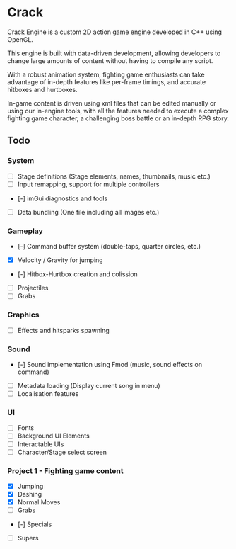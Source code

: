 # Crack
 
Crack Engine is a custom 2D action game engine developed in C++ using OpenGL.

This engine is built with data-driven development, allowing developers to change large amounts of content without having to compile any script.

With a robust animation system, fighting game enthusiasts can take advantage of in-depth features like per-frame timings, and accurate hitboxes and hurtboxes.

In-game content is driven using xml files that can be edited manually or using our in-engine tools, with all the features needed to execute a complex fighting game character, a challenging boss battle or an in-depth RPG story. 

## Todo
### System
- [ ] Stage definitions (Stage elements, names, thumbnails, music etc.)
- [ ] Input remapping, support for multiple controllers
- [-] imGui diagnostics and tools
- [ ] Data bundling (One file including all images etc.)
### Gameplay
- [-] Command buffer system (double-taps, quarter circles, etc.)
- [x] Velocity / Gravity for jumping
- [-] Hitbox-Hurtbox creation and colission
- [ ] Projectiles
- [ ] Grabs
### Graphics
- [ ] Effects and hitsparks spawning
### Sound
- [-] Sound implementation using Fmod (music, sound effects on command)
- [ ] Metadata loading (Display current song in menu)
- [ ] Localisation features
### UI
- [ ] Fonts
- [ ] Background UI Elements
- [ ] Interactable UIs
- [ ] Character/Stage select screen
### Project 1 - Fighting game content
- [x] Jumping
- [x] Dashing
- [x] Normal Moves
- [ ] Grabs
- [-] Specials
- [ ] Supers
